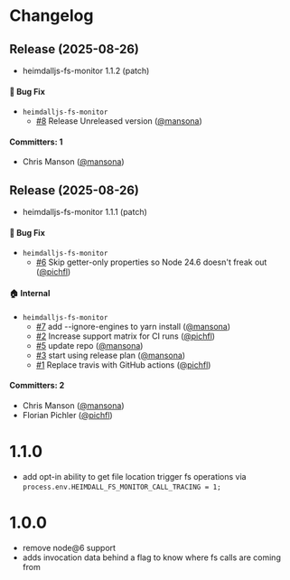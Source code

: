 # Changelog

## Release (2025-08-26)

* heimdalljs-fs-monitor 1.1.2 (patch)

#### :bug: Bug Fix
* `heimdalljs-fs-monitor`
  * [#8](https://github.com/ember-cli/heimdall-fs-monitor/pull/8) Release Unreleased version ([@mansona](https://github.com/mansona))

#### Committers: 1
- Chris Manson ([@mansona](https://github.com/mansona))

## Release (2025-08-26)

* heimdalljs-fs-monitor 1.1.1 (patch)

#### :bug: Bug Fix
* `heimdalljs-fs-monitor`
  * [#6](https://github.com/ember-cli/heimdall-fs-monitor/pull/6) Skip getter-only properties so Node 24.6 doesn't freak out ([@pichfl](https://github.com/pichfl))

#### :house: Internal
* `heimdalljs-fs-monitor`
  * [#7](https://github.com/ember-cli/heimdall-fs-monitor/pull/7) add --ignore-engines to yarn install ([@mansona](https://github.com/mansona))
  * [#2](https://github.com/ember-cli/heimdall-fs-monitor/pull/2) Increase support matrix for CI runs ([@pichfl](https://github.com/pichfl))
  * [#5](https://github.com/ember-cli/heimdall-fs-monitor/pull/5) update repo ([@mansona](https://github.com/mansona))
  * [#3](https://github.com/ember-cli/heimdall-fs-monitor/pull/3) start using release plan ([@mansona](https://github.com/mansona))
  * [#1](https://github.com/ember-cli/heimdall-fs-monitor/pull/1) Replace travis with GitHub actions ([@pichfl](https://github.com/pichfl))

#### Committers: 2
- Chris Manson ([@mansona](https://github.com/mansona))
- Florian Pichler ([@pichfl](https://github.com/pichfl))

# 1.1.0

- add opt-in ability to get file location trigger fs operations via `process.env.HEIMDALL_FS_MONITOR_CALL_TRACING = 1;
`
# 1.0.0

- remove node@6 support
- adds invocation data behind a flag to know where fs calls are coming from
